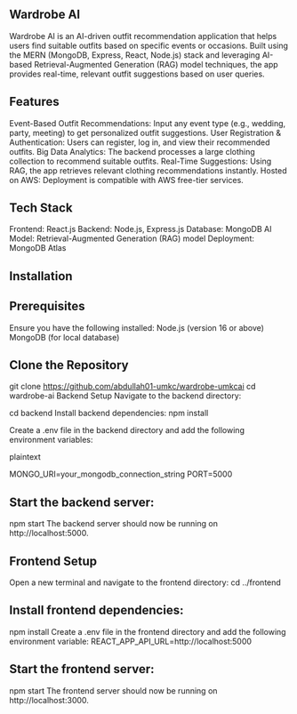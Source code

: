 ## Wardrobe AI
Wardrobe AI is an AI-driven outfit recommendation application that helps users find suitable outfits based on specific events or occasions. Built using the MERN (MongoDB, Express, React, Node.js) stack and leveraging AI-based Retrieval-Augmented Generation (RAG) model techniques, the app provides real-time, relevant outfit suggestions based on user queries.

## Features
Event-Based Outfit Recommendations: Input any event type (e.g., wedding, party, meeting) to get personalized outfit suggestions.
User Registration & Authentication: Users can register, log in, and view their recommended outfits.
Big Data Analytics: The backend processes a large clothing collection to recommend suitable outfits.
Real-Time Suggestions: Using RAG, the app retrieves relevant clothing recommendations instantly.
Hosted on AWS: Deployment is compatible with AWS free-tier services.

## Tech Stack
Frontend: React.js
Backend: Node.js, Express.js
Database: MongoDB
AI Model: Retrieval-Augmented Generation (RAG) model
Deployment: MongoDB Atlas

## Installation
## Prerequisites
Ensure you have the following installed:
Node.js (version 16 or above)
MongoDB (for local database)

## Clone the Repository

git clone https://github.com/abdullah01-umkc/wardrobe-umkcai
cd wardrobe-ai
Backend Setup
Navigate to the backend directory:

cd backend
Install backend dependencies:
npm install

Create a .env file in the backend directory and add the following environment variables:

plaintext

MONGO_URI=your_mongodb_connection_string
PORT=5000

## Start the backend server:
npm start
The backend server should now be running on http://localhost:5000.

## Frontend Setup
Open a new terminal and navigate to the frontend directory:
cd ../frontend

## Install frontend dependencies:
npm install
Create a .env file in the frontend directory and add the following environment variable:
REACT_APP_API_URL=http://localhost:5000

## Start the frontend server:
npm start
The frontend server should now be running on http://localhost:3000.

